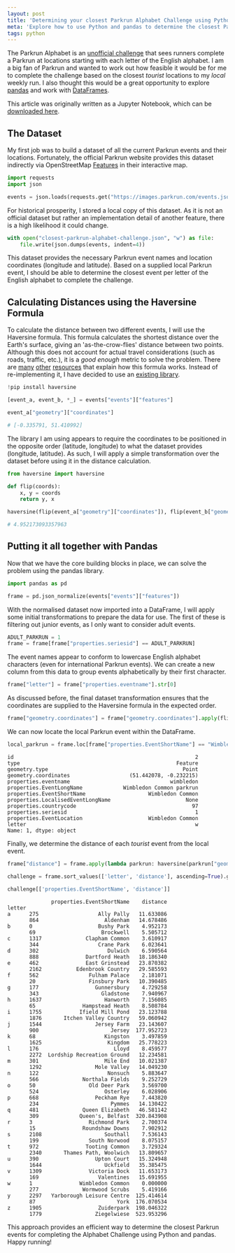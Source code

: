 ```yaml
---
layout: post
title: 'Determining your closest Parkrun Alphabet Challenge using Python and pandas'
meta: 'Explore how to use Python and pandas to determine the closest Parkrun events for completing the Alphabet Challenge based on your local run.'
tags: python
---
```


The Parkrun Alphabet is an [unofficial challenge](https://blog.parkrun.com/uk/2018/07/18/the-parkrun-alphabet/) that sees runners complete a Parkrun at locations starting with each letter of the English alphabet.
I am a big fan of Parkrun and wanted to work out how feasible it would be for me to complete the challenge based on the closest _tourist_ locations to my _local_ weekly run.
I also thought this would be a great opportunity to explore [pandas](https://pandas.pydata.org/) and work with [DataFrames](https://pandas.pydata.org/docs/reference/api/pandas.DataFrame.html).

<!--more-->

This article was originally written as a Jupyter Notebook, which can be [downloaded here](/uploads/determining-your-closest-parkrun-alphabet-challenge-using-python-and-pandas/closest-parkrun-alphabet-challenge.ipynb).

## The Dataset

My first job was to build a dataset of all the current Parkrun events and their locations.
Fortunately, the official Parkrun website provides this dataset indirectly via OpenStreetMap [Features](https://wiki.openstreetmap.org/wiki/Features) in their interactive map.

```python
import requests
import json

events = json.loads(requests.get("https://images.parkrun.com/events.json").content)
```

For historical prosperity, I stored a local copy of this dataset.
As it is not an official dataset but rather an implementation detail of another feature, there is a high likelihood it could change.

```python
with open("closest-parkrun-alphabet-challenge.json", "w") as file:
    file.write(json.dumps(events, indent=4))
```

This dataset provides the necessary Parkrun event names and location coordinates (longitude and latitude).
Based on a supplied local Parkrun event, I should be able to determine the closest event per letter of the English alphabet to complete the challenge.

## Calculating Distances using the Haversine Formula

To calculate the distance between two different events, I will use the Haversine formula.
This formula calculates the shortest distance over the Earth's surface, giving an 'as-the-crow-flies' distance between two points.
Although this does not account for actual travel considerations (such as roads, traffic, etc.), it is a _good enough_ metric to solve the problem.
There are [many](https://nathanrooy.github.io/posts/2016-09-07/haversine-with-python/) [other](https://en.wikipedia.org/wiki/Haversine_formula) [resources](https://www.movable-type.co.uk/scripts/latlong.html) that explain how this formula works.
Instead of re-implementing it, I have decided to use an [existing library](https://pypi.org/project/haversine/).

```python
!pip install haversine
```

```python
[event_a, event_b, *_] = events["events"]["features"]

event_a["geometry"]["coordinates"]

# [-0.335791, 51.410992]
```

The library I am using appears to require the coordinates to be positioned in the opposite order (latitude, longitude) to what the dataset provides (longitude, latitude).
As such, I will apply a simple transformation over the dataset before using it in the distance calculation.

```python
from haversine import haversine

def flip(coords):
    x, y = coords
    return y, x

haversine(flip(event_a["geometry"]["coordinates"]), flip(event_b["geometry"]["coordinates"]), unit="mi")

# 4.952173093357963
```

## Putting it all together with Pandas

Now that we have the core building blocks in place, we can solve the problem using the pandas library.

```python
import pandas as pd

frame = pd.json_normalize(events["events"]["features"])
```

With the normalised dataset now imported into a DataFrame, I will apply some initial transformations to prepare the data for use.
The first of these is filtering out junior events, as I only want to consider adult events.

```python
ADULT_PARKRUN = 1
frame = frame[frame["properties.seriesid"] == ADULT_PARKRUN]
```

The event names appear to conform to lowercase English alphabet characters (even for international Parkrun events).
We can create a new column from this data to group events alphabetically by their first character.

```python
frame["letter"] = frame["properties.eventname"].str[0]
```

As discussed before, the final dataset transformation ensures that the coordinates are supplied to the Haversine formula in the expected order.

```python
frame["geometry.coordinates"] = frame["geometry.coordinates"].apply(flip)
```

We can now locate the local Parkrun event within the DataFrame.

```python
local_parkrun = frame.loc[frame["properties.EventShortName"] == "Wimbledon Common"].iloc[0]
```

```
id                                                          2
type                                                  Feature
geometry.type                                           Point
geometry.coordinates                   (51.442078, -0.232215)
properties.eventname                                wimbledon
properties.EventLongName             Wimbledon Common parkrun
properties.EventShortName                    Wimbledon Common
properties.LocalisedEventLongName                        None
properties.countrycode                                     97
properties.seriesid                                         1
properties.EventLocation                     Wimbledon Common
letter                                                      w
Name: 1, dtype: object
```

Finally, we determine the distance of each _tourist_ event from the local event.

```python
frame["distance"] = frame.apply(lambda parkrun: haversine(parkrun["geometry.coordinates"], local_parkrun["geometry.coordinates"], unit='mi'), axis=1)

challenge = frame.sort_values(['letter', 'distance'], ascending=True).groupby('letter').apply(lambda parkruns: parkruns.head(2))

challenge[['properties.EventShortName', 'distance']]
```

```
              properties.EventShortName    distance
letter
a      275                   Ally Pally   11.633086
       864                     Aldenham   14.678486
b      0                     Bushy Park    4.952173
       69                     Brockwell    5.505712
c      1317              Clapham Common    3.610917
       344                   Crane Park    6.023641
d      302                      Dulwich    6.590564
       888               Dartford Heath   18.186340
e      462               East Grinstead   23.870382
       2162           Edenbrook Country   29.585593
f      562                Fulham Palace    2.181071
       20                 Finsbury Park   10.390485
g      177                  Gunnersbury    4.729258
       343                    Gladstone    7.940967
h      1637                    Hanworth    7.156085
       65               Hampstead Heath    8.508784
i      1755            Ifield Mill Pond   23.123788
       1876       Itchen Valley Country   59.060942
j      1544                 Jersey Farm   23.143607
       900                       Jersey  177.952723
k      68                      Kingston    3.497859
       1625                     Kingdom   25.778223
l      176                        Lloyd    8.459577
       2272  Lordship Recreation Ground   12.234581
m      301                     Mile End   10.021387
       1292                 Mole Valley   14.049230
n      122                      Nonsuch    5.883647
       566              Northala Fields    9.252729
o      50                 Old Deer Park    3.569700
       524                     Osterley    6.028906
p      668                  Peckham Rye    7.443820
       234                       Pymmes   14.130422
q      481              Queen Elizabeth   46.581142
       309             Queen's, Belfast  320.843908
r      3                  Richmond Park    2.700374
       15               Roundshaw Downs    7.902912
s      2108                    Southall    7.536143
       199                South Norwood    8.075157
t      972               Tooting Common    3.729324
       2340       Thames Path, Woolwich   13.809657
u      390                  Upton Court   15.324948
       1644                    Uckfield   35.385475
v      1309               Victoria Dock   11.653173
       169                   Valentines   15.691955
w      1               Wimbledon Common    0.000000
       277              Wormwood Scrubs    5.419166
y      2297   Yarborough Leisure Centre  125.414614
       87                          York  176.070534
z      1905                  Zuiderpark  198.046322
       1779                 Ziegelwiese  523.953296
```

This approach provides an efficient way to determine the closest Parkrun events for completing the Alphabet Challenge using Python and pandas.
Happy running!
